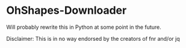 # OhShapes-Downloader
Will probably rewrite this in Python at some point in the future.

Disclaimer:
This is in no way endorsed by the creators of fnr and/or jq
